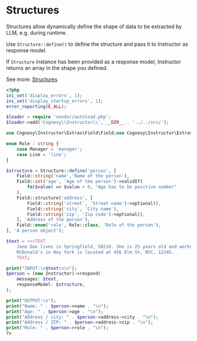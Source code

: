 # Structures

Structures allow dynamically define the shape of data to be extracted
by LLM, e.g. during runtime.

Use `Structure::define()` to define the structure and pass it to Instructor
as response model.

If `Structure` instance has been provided as a response model, Instructor
returns an array in the shape you defined.

See more: [Structures](../../structures.md)

```php
<?php
ini_set('display_errors', 1);
ini_set('display_startup_errors', 1);
error_reporting(E_ALL);

$loader = require 'vendor/autoload.php';
$loader->add('Cognesy\\Instructor\\', __DIR__ . '../../src/');

use Cognesy\Instructor\Extras\Field\Field;use Cognesy\Instructor\Extras\Structure\Structure;use Cognesy\Instructor\Instructor;

enum Role : string {
    case Manager = 'manager';
    case Line = 'line';
}

$structure = Structure::define('person', [
    Field::string('name','Name of the person'),
    Field::int('age', 'Age of the person')->validIf(
        fn($value) => $value > 0, "Age has to be positive number"
    ),
    Field::structure('address', [
        Field::string('street', 'Street name')->optional(),
        Field::string('city', 'City name'),
        Field::string('zip', 'Zip code')->optional(),
    ], 'Address of the person'),
    Field::enum('role', Role::class, 'Role of the person'),
], 'A person object');

$text = <<<TEXT
    Jane Doe lives in Springfield, 50210. She is 25 years old and works as manager at McDonald's.
    McDonald's in Ney York is located at 456 Elm St, NYC, 12345.
    TEXT;

print("INPUT:\n$text\n\n");
$person = (new Instructor)->respond(
    messages: $text,
    responseModel: $structure,
);

print("OUTPUT:\n");
print("Name: " . $person->name . "\n");
print("Age: " . $person->age . "\n");
print("Address / city: " . $person->address->city . "\n");
print("Address / ZIP: " . $person->address->zip . "\n");
print("Role: " . $person->role . "\n");
?>
```
